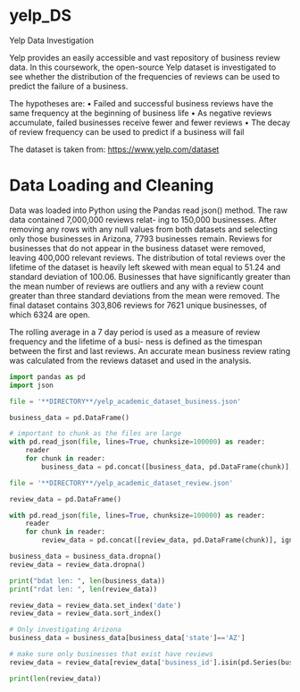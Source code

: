 # yelp_DS
Yelp Data Investigation

Yelp provides an easily accessible and vast repository of business review data. In this coursework, the open-source Yelp dataset is investigated to see whether the distribution of the frequencies of reviews can be used to predict the failure of a business. 

The hypotheses are:
• Failed and successful business reviews have the same frequency at the beginning of business life • As negative reviews accumulate, failed businesses receive fewer and fewer reviews
• The decay of review frequency can be used to predict if a business will fail


The dataset is taken from: https://www.yelp.com/dataset 


# Data Loading and Cleaning 

Data was loaded into Python using the Pandas read json() method. The raw data contained 7,000,000 reviews relat- ing to 150,000 businesses. After removing any rows with any null values from both datasets and selecting only those businesses in Arizona, 7793 businesses remain. Reviews for businesses that do not appear in the business dataset were removed, leaving 400,000 relevant reviews. The distribution of total reviews over the lifetime of the dataset is heavily left skewed with mean equal to 51.24 and standard deviation of 100.06. Businesses that have significantly greater than the mean number of reviews are outliers and any with a review count greater than three standard deviations from the mean were removed. The final dataset contains 303,806 reviews for 7621 unique businesses, of which 6324 are open.

The rolling average in a 7 day period is used as a measure of review frequency and the lifetime of a busi- ness is defined as the timespan between the first and last reviews. An accurate mean business review rating was calculated from the reviews dataset and used in the analysis.

```python
import pandas as pd
import json

file = '**DIRECTORY**/yelp_academic_dataset_business.json'

business_data = pd.DataFrame()

# important to chunk as the files are large
with pd.read_json(file, lines=True, chunksize=100000) as reader:
    reader
    for chunk in reader:
        business_data = pd.concat([business_data, pd.DataFrame(chunk)], ignore_index = True)

file = '**DIRECTORY**/yelp_academic_dataset_review.json'

review_data = pd.DataFrame()

with pd.read_json(file, lines=True, chunksize=100000) as reader:
    reader
    for chunk in reader:
        review_data = pd.concat([review_data, pd.DataFrame(chunk)], ignore_index = True)

business_data = business_data.dropna()
review_data = review_data.dropna()

print("bdat len: ", len(business_data))
print("rdat len: ", len(review_data))

review_data = review_data.set_index('date')
review_data = review_data.sort_index()

# Only investigating Arizona
business_data = business_data[business_data['state']=='AZ']

# make sure only businesses that exist have reviews
review_data = review_data[review_data['business_id'].isin(pd.Series(business_data['business_id']))]

print(len(review_data))

```
